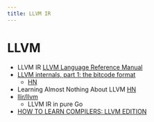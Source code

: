 ```yaml
---
title: LLVM IR
---
```


# LLVM

- LLVM IR [LLVM Language Reference Manual](https://llvm.org/docs/LangRef.html)
- [LLVM internals, part 1: the bitcode format](https://blog.yossarian.net/2021/07/19/LLVM-internals-part-1-bitcode-format)
  - [HN](https://news.ycombinator.com/item?id=28233735)
- Learning Almost Nothing About LLVM [HN](https://news.ycombinator.com/item?id=28438296)
- [llir/llvm](https://github.com/llir/llvm)
  - LLVM IR in pure Go
- [HOW TO LEARN COMPILERS: LLVM EDITION](https://lowlevelbits.org/how-to-learn-compilers-llvm-edition/)
